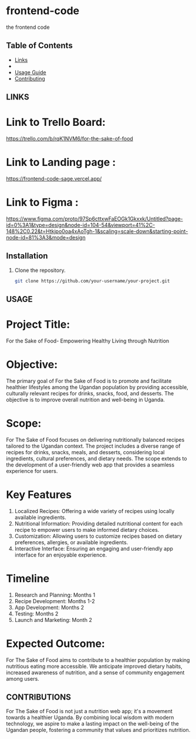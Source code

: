 # frontend-code
the frontend code

## Table of Contents

- [Links](#Links)
- 
- [Usage Guide](#usage)
- [Contributing](#contributing)

## LINKS
# Link to Trello Board:
https://trello.com/b/rqK1NVM6/for-the-sake-of-food
# Link to Landing page :
https://frontend-code-sage.vercel.app/
# Link to Figma :
https://www.figma.com/proto/97Sp6cttxwFaEOGk1Gkxxk/Untitled?page-id=0%3A1&type=design&node-id=104-54&viewport=41%2C-148%2C0.22&t=Htkjpo0oa4xAoTgh-1&scaling=scale-down&starting-point-node-id=81%3A3&mode=design

## Installation

1. Clone the repository.
   ```bash
   git clone https://github.com/your-username/your-project.git

## USAGE
# Project Title: 
For the Sake of Food- Empowering Healthy Living through Nutrition

# Objective: 
The primary goal of For the Sake of Food is to promote and facilitate healthier lifestyles among the Ugandan population by providing accessible, culturally relevant recipes for drinks, snacks, food, and desserts. The objective is to improve overall nutrition and well-being in Uganda.

# Scope: 
For The Sake of Food focuses on delivering nutritionally balanced recipes tailored to the Ugandan context. The project includes a diverse range of recipes for drinks, snacks, meals, and desserts, considering local ingredients, cultural preferences, and dietary needs. The scope extends to the development of a user-friendly web app that provides a seamless experience for users.

# Key Features
1. Localized Recipes: Offering a wide variety of recipes using locally available ingredients.
2. Nutritional Information: Providing detailed nutritional content for each recipe to empower users to make informed dietary choices.
3. Customization: Allowing users to customize recipes based on dietary preferences, allergies, or available ingredients.
4. Interactive Interface: Ensuring an engaging and user-friendly app interface for an enjoyable experience.

# Timeline
1. Research and Planning: Months 1
2. Recipe Development: Months 1-2
3. App Development: Months 2
4. Testing: Months 2
5. Launch and Marketing: Month 2


# Expected Outcome: 
For The Sake of Food aims to contribute to a healthier population by making nutritious eating more accessible. We anticipate improved dietary habits, increased awareness of nutrition, and a sense of community engagement among users.

## CONTRIBUTIONS
For The Sake of Food is not just a nutrition web app; it's a movement towards a healthier Uganda. By combining local wisdom with modern technology, we aspire to make a lasting impact on the well-being of the Ugandan people, fostering a community that values and prioritizes nutrition.




